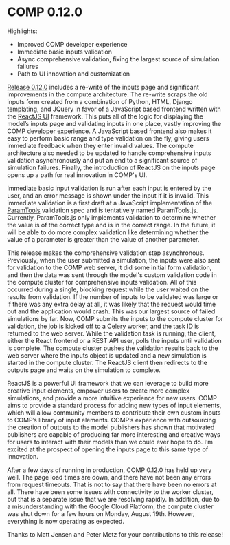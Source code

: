 # COMP 0.12.0

Highlights:

- Improved COMP developer experience
- Immediate basic inputs validation
- Async comprehensive validation, fixing the largest source of simulation failures
- Path to UI innovation and customization

[Release 0.12.0][1] includes a re-write of the inputs page and significant improvements in the compute architecture. The re-write scraps the old inputs form created from a combination of Python, HTML, Django templating, and JQuery in favor of a JavaScript based frontend written with the [ReactJS UI][2] framework. This puts all of the logic for displaying the model’s inputs page and validating inputs in one place, vastly improving the COMP developer experience. A JavaScript based frontend also makes it easy to perform basic range and type validation on the fly, giving users immediate feedback when they enter invalid values. The compute architecture also needed to be updated to handle comprehensive inputs validation asynchronously and put an end to a significant source of simulation failures. Finally, the introduction of ReactJS on the inputs page opens up a path for real innovation in COMP's UI. 

Immediate basic input validation is run after each input is entered by the user, and an error message is shown under the input if it is invalid. This immediate validation is a first draft at a JavaScript implementation of the [ParamTools][3] validation spec and is tentatively named ParamTools.js. Currently, ParamTools.js only implements validation to determine whether the value is of the correct type and is in the correct range. In the future, it will be able to do more complex validation like determining whether the value of a parameter is greater than the value of another parameter. 

This release makes the comprehensive validation step asynchronous. Previously, when the user submitted a simulation, the inputs were also sent for validation to the COMP web server, it did some initial form validation, and then the data was sent through the model's custom validation code in the compute cluster for comprehensive inputs validation. All of this occurred during a single, blocking request while the user waited on the results from validation. If the number of inputs to be validated was large or if there was any extra delay at all, it was likely that the request would time out and the application would crash. This was our largest source of failed simulations by far. Now, COMP submits the inputs to the compute cluster for validation, the job is kicked off to a Celery worker, and the task ID is returned to the web server. While the validation task is running, the client, either the React frontend or a REST API user, polls the inputs  until validation is complete. The compute cluster pushes the validation results back to the web server where the inputs object is updated and a new simulation is started in the compute cluster. The ReactJS client then redirects to the outputs page and waits on the simulation to complete.

ReactJS is a powerful UI framework that we can leverage to build more creative input elements, empower users to create more complex simulations, and provide a more intuitive experience for new users. COMP aims to provide a standard process for adding new types of input elements, which will allow community members to contribute their own custom inputs to COMP’s library of input elements. COMP’s experience with outsourcing the creation of outputs to the model publishers has shown that motivated publishers are capable of producing far more interesting and creative ways for users to interact with their models than we could ever hope to do. I’m excited at the prospect of opening the inputs page to this same type of innovation.

After a few days of running in production, COMP 0.12.0 has held up very well. The page load times are down, and there have not been any errors from request timeouts. That is not to say that there have been no errors at all. There have been some issues with connectivity to the worker cluster, but that is a separate issue that we are resolving rapidly. In addition, due to a misunderstanding with the Google Cloud Platform, the compute cluster was shut down for a few hours on Monday, August 19th. However, everything is now operating as expected.

Thanks to Matt Jensen and Peter Metz for your contributions to this release!


[1]: https://github.com/comp-org/comp-ce/releases/tag/0.12.0
[2]: https://reactjs.org/
[3]: https://github.com/pslmodels/paramtools
